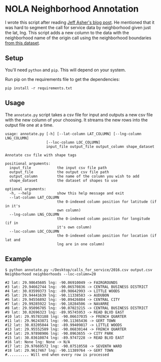 # NOLA Neighborhood Annotation

I wrote this script after reading [Jeff Asher's blog post](https://nolacrimenews.com/2016/07/30/another-terrific-update-to-data-nola-gov/).
He mentioned that it was hard to segment the call for service data by neighborhood given just the lat, lng.
This script adds a new column to the data with the neighborhood name of the origin call using the neighborhood boundaries
[from this dataset](http://portal-nolagis.opendata.arcgis.com/datasets/e7daa4c977d14e1b9e2fa4d7aff81e59_0.zip).

## Setup

You'll need `python` and `pip`. This will depend on your system.

Run pip on the requirements file to get the dependencies:

```
pip install -r requirements.txt
```

## Usage

The `annotate.py` script takes a csv file for input and outputs a new csv file with the new column of your choosing.
It streams the new rows into the output file one at a time.

```
usage: annotate.py [-h] [--lat-column LAT_COLUMN] [--lng-column LNG_COLUMN]
                   [--loc-column LOC_COLUMN]
                   input_file output_file output_column shape_dataset

Annotate csv file with shape tags

positional arguments:
  input_file            the input csv file path
  output_file           the output csv file path
  output_column         the name of the column you wish to add
  shape_dataset         the dataset of shapes to use

optional arguments:
  -h, --help            show this help message and exit
  --lat-column LAT_COLUMN
                        the 0-indexed column position for latitude (if in it's
                        own column)
  --lng-column LNG_COLUMN
                        the 0-indexed column position for longitude (if in
                        it's own column)
  --loc-column LOC_COLUMN
                        the 0-indexed column position for location (if lat and
                        lng are in one column)
```

## Example

```
$ python annotate.py ~/Desktop/calls_for_service/2016.csv output.csv Neighborhood neighborhoods --loc-column=20

#2 lat: 29.98645605 lng: -90.06910049 -> FAIRGROUNDS
#3 lat: 29.94662744 lng: -90.06570836 -> CENTRAL BUSINESS DISTRICT
#4 lat: 30.03599373 lng: -89.98642993 -> LITTLE WOODS
#5 lat: 29.94441639 lng: -90.11338583 -> AUDUBON
#6 lat: 29.94556892 lng: -90.09426884 -> CENTRAL CITY
#7 lat: 29.99285922 lng: -90.10284506 -> NAVARRE
#8 lat: 29.95096705 lng: -90.07023215 -> CENTRAL BUSINESS DISTRICT
#9 lat: 30.02696323 lng: -89.95745953 -> READ BLVD EAST
#10 lat: 29.95783188 lng: -90.06637035 -> FRENCH QUARTER
#11 lat: 29.96243871 lng: -90.11365436 -> GERT TOWN
#12 lat: 30.03205044 lng: -89.99409817 -> LITTLE WOODS
#13 lat: 29.95552589 lng: -90.06830144 -> FRENCH QUARTER
#14 lat: 29.97898906 lng: -90.0963655 -> CITY PARK
#15 lat: 30.03610874 lng: -89.9747228 -> READ BLVD EAST
#16 lat: None lng: None -> N/A
#17 lat: 29.97669572 lng: -90.07510558 -> SEVENTH WARD
#18 lat: 29.9617467 lng: -90.11389764 -> GERT TOWN
#.......... Will end when every row is processed
```
